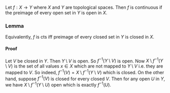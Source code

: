 Let $f:X\to Y$ where $X$ and $Y$ are topological spaces. Then $f$ is continuous if the preimage of every open set in $Y$ is open in $X$.

### Lemma
Equivalently, $f$ is cts iff preimage of every closed set in $Y$ is closed in $X$. 
#### Proof
Let $V$ be closed in $Y$. Then $Y\setminus V$ is open. So $f^{-1}(Y\setminus V)$ is open. Now $X\setminus f^{-1}(Y\setminus V)$ is the set of all values $x\in X$ which are not mapped to $Y\setminus V$ i.e. they are mapped to $V$. So indeed, $f^{-1}(V)=X\setminus f^{-1}(Y\setminus V)$ which is closed.
On the other hand, suppose $f^{-1}(V)$ is closed for every closed $V$. Then for any open $U$ in $Y$, we have $X\setminus f^{-1}(Y\setminus U)$ open which is exactly $f^{-1}(U)$.
